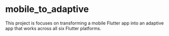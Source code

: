 # mobile_to_adaptive
This project is focuses on transforming a mobile Flutter app into an adaptive app that works across all six Flutter platforms.
